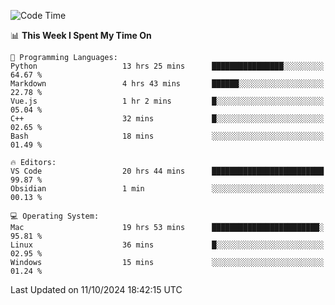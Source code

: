 
<!--START_SECTION:waka-->
![Code Time](http://img.shields.io/badge/Code%20Time-2%2C595%20hrs%204%20mins-blue)

📊 **This Week I Spent My Time On** 

```text
💬 Programming Languages: 
Python                   13 hrs 25 mins      ████████████████░░░░░░░░░   64.67 % 
Markdown                 4 hrs 43 mins       ██████░░░░░░░░░░░░░░░░░░░   22.78 % 
Vue.js                   1 hr 2 mins         █░░░░░░░░░░░░░░░░░░░░░░░░   05.04 % 
C++                      32 mins             █░░░░░░░░░░░░░░░░░░░░░░░░   02.65 % 
Bash                     18 mins             ░░░░░░░░░░░░░░░░░░░░░░░░░   01.49 % 

🔥 Editors: 
VS Code                  20 hrs 44 mins      █████████████████████████   99.87 % 
Obsidian                 1 min               ░░░░░░░░░░░░░░░░░░░░░░░░░   00.13 % 

💻 Operating System: 
Mac                      19 hrs 53 mins      ████████████████████████░   95.81 % 
Linux                    36 mins             █░░░░░░░░░░░░░░░░░░░░░░░░   02.95 % 
Windows                  15 mins             ░░░░░░░░░░░░░░░░░░░░░░░░░   01.24 % 
```


 Last Updated on 11/10/2024 18:42:15 UTC
<!--END_SECTION:waka-->

